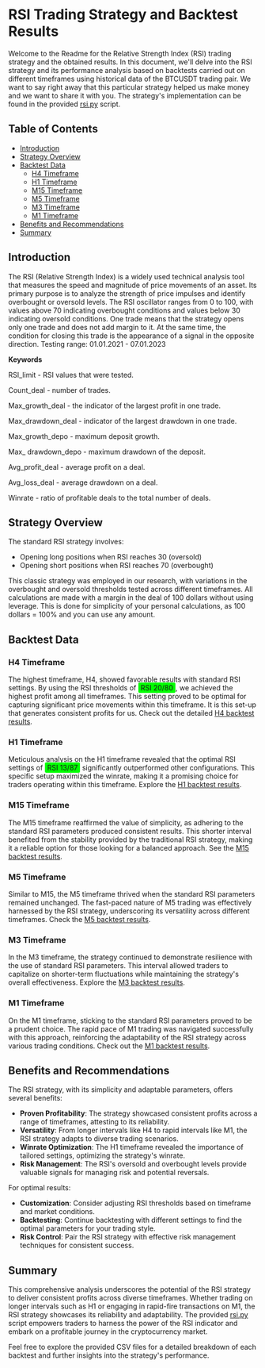 # RSI Trading Strategy and Backtest Results

Welcome to the Readme for the Relative Strength Index (RSI) trading strategy and the obtained results. In this document, we'll delve into the RSI strategy and its performance analysis based on backtests carried out on different timeframes using historical data of the BTCUSDT trading pair. We want to say right away that this particular strategy helped us make money and we want to share it with you. The strategy's implementation can be found in the provided [rsi.py](https://github.com/slinkslinkovich/backtesting_crypto/blob/main/RSI_strategy/rsi.py) script.

## Table of Contents

- [Introduction](#introduction)
- [Strategy Overview](#strategy-overview)
- [Backtest Data](#backtest-data)
  - [H4 Timeframe](#h4-timeframe)
  - [H1 Timeframe](#h1-timeframe)
  - [M15 Timeframe](#m15-timeframe)
  - [M5 Timeframe](#m5-timeframe)
  - [M3 Timeframe](#m3-timeframe)
  - [M1 Timeframe](#m1-timeframe)
- [Benefits and Recommendations](#benefits-and-recommendations)
- [Summary](#summary)

## Introduction

The RSI (Relative Strength Index) is a widely used technical analysis tool that measures the speed and magnitude of price movements of an asset. Its primary purpose is to analyze the strength of price impulses and identify overbought or oversold levels. The RSI oscillator ranges from 0 to 100, with values above 70 indicating overbought conditions and values below 30 indicating oversold conditions. One trade means that the strategy opens only one trade and does not add margin to it. At the same time, the condition for closing this trade is the appearance of a signal in the opposite direction.
Testing range: 01.01.2021 - 07.01.2023

**Keywords**

RSI_limit - RSI values that were tested.

Count_deal - number of trades.

Max_growth_deal - the indicator of the largest profit in one trade.

Max_drawdown_deal - indicator of the largest drawdown in one trade.

Max_growth_depo - maximum deposit growth.

Max_ drawdown_depo - maximum drawdown of the deposit.

Avg_profit_deal - average profit on a deal.

Avg_loss_deal - average drawdown on a deal.

Winrate - ratio of profitable deals to the total number of deals.

## Strategy Overview

The standard RSI strategy involves:
- Opening long positions when RSI reaches 30 (oversold)
- Opening short positions when RSI reaches 70 (overbought)

This classic strategy was employed in our research, with variations in the overbought and oversold thresholds tested across different timeframes.
All calculations are made with a margin in the deal of 100 dollars without using leverage. This is done for simplicity of your personal calculations, as 100 dollars = 100% and you can use any amount.

## Backtest Data

### H4 Timeframe

The highest timeframe, H4, showed favorable results with standard RSI settings. By using the RSI thresholds of <span style="background-color: #00FF00; padding: 2px 5px; border-radius: 3px;">RSI 20/80</span>, we achieved the highest profit among all timeframes. This setting proved to be optimal for capturing significant price movements within this timeframe. It is this set-up that generates consistent profits for us. Check out the detailed [H4 backtest results](https://github.com/slinkslinkovich/backtesting_crypto/blob/main/RSI_strategy/BTCUSDT_RSI_4h_One_01_01_2021-07_01_2023.csv).

### H1 Timeframe

Meticulous analysis on the H1 timeframe revealed that the optimal RSI settings of <span style="background-color: #00FF00; padding: 2px 5px; border-radius: 3px;">RSI 13/87</span> significantly outperformed other configurations. This specific setup maximized the winrate, making it a promising choice for traders operating within this timeframe. Explore the [H1 backtest results](https://github.com/slinkslinkovich/backtesting_crypto/blob/main/RSI_strategy/BTCUSDT_RSI_1h_One_01_01_2021-07_01_2023.csv).

### M15 Timeframe

The M15 timeframe reaffirmed the value of simplicity, as adhering to the standard RSI parameters produced consistent results. This shorter interval benefited from the stability provided by the traditional RSI strategy, making it a reliable option for those looking for a balanced approach. See the [M15 backtest results](https://github.com/slinkslinkovich/backtesting_crypto/blob/main/RSI_strategy/BTCUSDT_RSI_15m_One_01_01_2021-07_01_2023.csv).

### M5 Timeframe

Similar to M15, the M5 timeframe thrived when the standard RSI parameters remained unchanged. The fast-paced nature of M5 trading was effectively harnessed by the RSI strategy, underscoring its versatility across different timeframes. Check the [M5 backtest results](https://github.com/slinkslinkovich/backtesting_crypto/blob/main/RSI_strategy/BTCUSDT_RSI_5m_One_01_01_2021-07_01_2023.csv).

### M3 Timeframe

In the M3 timeframe, the strategy continued to demonstrate resilience with the use of standard RSI parameters. This interval allowed traders to capitalize on shorter-term fluctuations while maintaining the strategy's overall effectiveness. Explore the [M3 backtest results](https://github.com/slinkslinkovich/backtesting_crypto/blob/main/RSI_strategy/BTCUSDT_RSI_3m_One_01_01_2021-07_01_2023.csv).

### M1 Timeframe

On the M1 timeframe, sticking to the standard RSI parameters proved to be a prudent choice. The rapid pace of M1 trading was navigated successfully with this approach, reinforcing the adaptability of the RSI strategy across various trading conditions. Check out the [M1 backtest results](https://github.com/slinkslinkovich/backtesting_crypto/blob/main/RSI_strategy/BTCUSDT_RSI_1m_One_01_01_2021-07_01_2023.csv).

## Benefits and Recommendations

The RSI strategy, with its simplicity and adaptable parameters, offers several benefits:
- **Proven Profitability**: The strategy showcased consistent profits across a range of timeframes, attesting to its reliability.
- **Versatility**: From longer intervals like H4 to rapid intervals like M1, the RSI strategy adapts to diverse trading scenarios.
- **Winrate Optimization**: The H1 timeframe revealed the importance of tailored settings, optimizing the strategy's winrate.
- **Risk Management**: The RSI's oversold and overbought levels provide valuable signals for managing risk and potential reversals.

For optimal results:
- **Customization**: Consider adjusting RSI thresholds based on timeframe and market conditions.
- **Backtesting**: Continue backtesting with different settings to find the optimal parameters for your trading style.
- **Risk Control**: Pair the RSI strategy with effective risk management techniques for consistent success.

## Summary

This comprehensive analysis underscores the potential of the RSI strategy to deliver consistent profits across diverse timeframes. Whether trading on longer intervals such as H1 or engaging in rapid-fire transactions on M1, the RSI strategy showcases its reliability and adaptability. The provided [rsi.py](https://github.com/slinkslinkovich/backtesting_crypto/blob/main/RSI_strategy/rsi.py) script empowers traders to harness the power of the RSI indicator and embark on a profitable journey in the cryptocurrency market.

Feel free to explore the provided CSV files for a detailed breakdown of each backtest and further insights into the strategy's performance.
